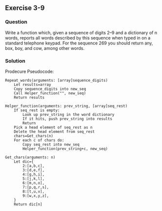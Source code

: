 ## Exercise 3-9
### Question

Write a function which, given a sequence of digits 2–9 and a dictionary of n
words, reports all words described by this sequence when typed in on a standard
telephone keypad. For the sequence 269 you should return any, box, boy, and
cow, among other words.


### Solution

Prodecure Pseudocode:

```
Repeat_words(arguments: [array]sequence_digits)
    Let results=array
    Copy sequence_digits into new_seq
    Call Helper_function("", new_seq)
    Return results

Helper_function(arguments: prev_string, [array]seq_rest)
    If seq_rest is empty:
        Look up prev_string in the word dictionary
        If it hits, push prev_string into results
        Return
    Pick a head element of seq_rest as n
    Delete the head element from seq_rest
    chars=Get_chars(n)
    For each c of chars do:
        Copy seq_rest into new_seq
        Helper_function(prev_string+c, new_seq)

Get_chars(arguments: n)
    Let dic={
        2:[a,b,c],
        3:[d,e,f],
        4:[g,h,i],
        5:[j,k,l],
        6:[m,n,o],
        7:[p,q,r,s],
        8:[t,u,v],
        9:[w,x,y,z],
    }
    Return dic[n]
```